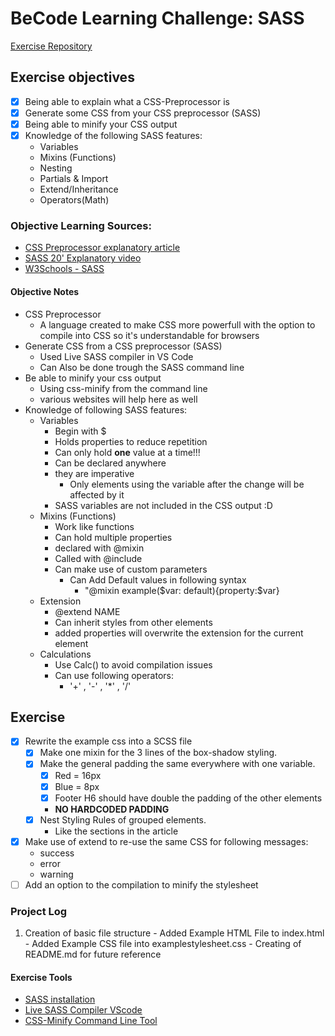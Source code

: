 # BeCode Learning Challenge: SASS #
[Exercise Repository](https://github.com/becodeorg/ANT-Lamarr-6.35/tree/main/1.The-Field/html-css/SASS)
## Exercise objectives ##
- [X] Being able to explain what a CSS-Preprocessor is
- [X] Generate some CSS from your CSS preprocessor (SASS)
- [X] Being able to minify your CSS output
- [X] Knowledge of the following SASS features:
   - Variables
   - Mixins (Functions)
   - Nesting
   - Partials & Import
   - Extend/Inheritance
   - Operators(Math)
### Objective Learning Sources: ###
- [CSS Preprocessor explanatory article](https://www.template.net/tutorials/css-preprocessor/)
- [SASS 20' Explanatory video](https://www.youtube.com/watch?v=Zz6eOVaaelI)
- [W3Schools - SASS](https://www.w3schools.com/sass/)

#### Objective Notes ####
- CSS Preprocessor
  - A language created to make CSS more powerfull with the option to compile into CSS so it's understandable for browsers
- Generate CSS from a CSS preprocessor (SASS)
  - Used Live SASS compiler in VS Code
  - Can Also be done trough the SASS command line
- Be able to minify your css output
  - Using css-minify from the command line
  - various websites will help here as well
- Knowledge of following SASS features:
  - Variables
    - Begin with $
    - Holds properties to reduce repetition
    - Can only hold **one** value at a time!!!
    - Can be declared anywhere 
    - they are imperative
      - Only elements using the variable after the change will be affected by it
    - SASS variables are not included in the CSS output :D
  - Mixins (Functions) 
    - Work like functions
    - Can hold multiple properties
    - declared with @mixin
    - Called with @include
    - Can make use of custom parameters
      - Can Add Default values in following syntax
        - "@mixin example($var: default){property:$var}
  - Extension
    - @extend NAME
    - Can inherit styles from other elements
    - added properties will overwrite the extension for the current element
  - Calculations
    - Use Calc() to avoid compilation issues
    - Can use following operators:
      - '+' , '-' , '*' , '/'
## Exercise ##
- [X] Rewrite the example css into a SCSS file
  - [X] Make one mixin for the 3 lines of the box-shadow styling.
  - [X] Make the general padding the same everywhere with one variable.
    - [X] Red = 16px
    - [X] Blue = 8px
    - [X] Footer H6 should have double the padding of the other elements
    - **NO HARDCODED PADDING**
  - [X] Nest Styling Rules of grouped elements.
    - Like the sections in the article
- [X] Make use of extend to re-use the same CSS for following messages:
    - success
    - error
    - warning
- [ ] Add an option to the compilation to minify the stylesheet
### Project Log ###
1. Creation of basic file structure
        - Added Example HTML File to index.html
        - Added Example CSS file into examplestylesheet.css
        - Creating of README.md for future reference


#### Exercise Tools ####
- [SASS installation](https://sass-lang.com/install)
- [Live SASS Compiler VScode](https://marketplace.visualstudio.com/items?itemName=ritwickdey.live-sass)
- [CSS-Minify Command Line Tool](https://10minute.tech/minify-css-and-js-files-from-the-terminal/)
